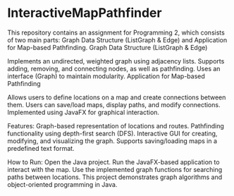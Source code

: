 # InteractiveMapPathfinder
This repository contains an assignment for Programming 2, which consists of two main parts: Graph Data Structure (ListGraph &amp; Edge) and Application for Map-based Pathfinding.
Graph Data Structure (ListGraph & Edge)

Implements an undirected, weighted graph using adjacency lists.
Supports adding, removing, and connecting nodes, as well as pathfinding.
Uses an interface (Graph) to maintain modularity.
Application for Map-based Pathfinding

Allows users to define locations on a map and create connections between them.
Users can save/load maps, display paths, and modify connections.
Implemented using JavaFX for graphical interaction.

Features:
Graph-based representation of locations and routes.
Pathfinding functionality using depth-first search (DFS).
Interactive GUI for creating, modifying, and visualizing the graph.
Supports saving/loading maps in a predefined text format.

How to Run:
Open the Java project.
Run the JavaFX-based application to interact with the map.
Use the implemented graph functions for searching paths between locations.
This project demonstrates graph algorithms and object-oriented programming in Java.
